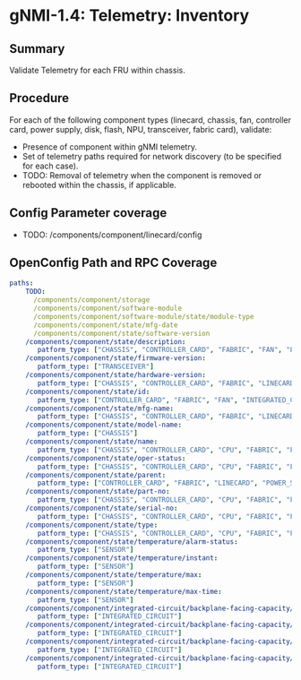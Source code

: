 # gNMI-1.4: Telemetry: Inventory

## Summary

Validate Telemetry for each FRU within chassis.

## Procedure

For each of the following component types (linecard, chassis, fan, controller
card, power supply, disk, flash, NPU, transceiver, fabric card), validate:

*   Presence of component within gNMI telemetry.
*   Set of telemetry paths required for network discovery (to be specified for
    each case).
*   TODO: Removal of telemetry when the component is removed or rebooted within
    the chassis, if applicable.

## Config Parameter coverage

*   TODO: /components/component/linecard/config

## OpenConfig Path and RPC Coverage

```yaml
paths:
    TODO:
      /components/component/storage
      /components/component/software-module
      /components/component/software-module/state/module-type
      /components/component/state/mfg-date
      /components/component/state/software-version
    /components/component/state/description:
       patform_type: ["CHASSIS", "CONTROLLER_CARD", "FABRIC", "FAN", "LINECARD", "POWER_SUPPLY"]
    /components/component/state/firmware-version:
       patform_type: ["TRANSCEIVER"]
    /components/component/state/hardware-version:
       patform_type: ["CHASSIS", "CONTROLLER_CARD", "FABRIC", "LINECARD", "POWER_SUPPLY", "TRANSCEIVER"]
    /components/component/state/id:
       patform_type: ["CONTROLLER_CARD", "FABRIC", "FAN", "INTEGRATED_CIRCUIT", "LINECARD", "POWER_SUPPLY", "SENSOR"]
    /components/component/state/mfg-name:
       patform_type: ["CHASSIS", "CONTROLLER_CARD", "FABRIC", "LINECARD", "POWER_SUPPLY", "TRANSCEIVER"]
    /components/component/state/model-name:
       patform_type: ["CHASSIS"]
    /components/component/state/name:
       patform_type: ["CHASSIS", "CONTROLLER_CARD", "CPU", "FABRIC", "FAN", "INTEGRATED_CIRCUIT", "LINECARD", "POWER_SUPPLY", "SENSOR", "STORAGE", "TRANSCEIVER"]
    /components/component/state/oper-status:
       patform_type: ["CHASSIS", "CONTROLLER_CARD", "CPU", "FABRIC", "FAN", "INTEGRATED_CIRCUIT", "LINECARD", "POWER_SUPPLY", "STORAGE", "TRANSCEIVER"]
    /components/component/state/parent:
       patform_type: ["CONTROLLER_CARD", "FABRIC", "LINECARD", "POWER_SUPPLY"]
    /components/component/state/part-no:
       patform_type: ["CHASSIS", "CONTROLLER_CARD", "CPU", "FABRIC", "FAN", "LINECARD", "POWER_SUPPLY", "STORAGE", "TRANSCEIVER"]
    /components/component/state/serial-no:
       patform_type: ["CHASSIS", "CONTROLLER_CARD", "CPU", "FABRIC", "FAN", "LINECARD", "POWER_SUPPLY", "STORAGE", "TRANSCEIVER"]
    /components/component/state/type:
       patform_type: ["CHASSIS", "CONTROLLER_CARD", "CPU", "FABRIC", "FAN", "INTEGRATED_CIRCUIT", "LINECARD", "POWER_SUPPLY", "SENSOR", "STORAGE", "TRANSCEIVER"]
    /components/component/state/temperature/alarm-status:
       patform_type: ["SENSOR"]
    /components/component/state/temperature/instant:
       patform_type: ["SENSOR"]
    /components/component/state/temperature/max:
       patform_type: ["SENSOR"]
    /components/component/state/temperature/max-time:
       patform_type: ["SENSOR"]
    /components/component/integrated-circuit/backplane-facing-capacity/state/available-pct:
       patform_type: ["INTEGRATED_CIRCUIT"]
    /components/component/integrated-circuit/backplane-facing-capacity/state/consumed-capacity:
       patform_type: ["INTEGRATED_CIRCUIT"]
    /components/component/integrated-circuit/backplane-facing-capacity/state/total:
       patform_type: ["INTEGRATED_CIRCUIT"]
    /components/component/integrated-circuit/backplane-facing-capacity/state/total-operational-capacity:
       patform_type: ["INTEGRATED_CIRCUIT"]
```
